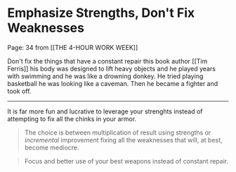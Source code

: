 # Emphasize Strengths, Don't Fix Weaknesses
Page: 34 from [[THE 4-HOUR WORK WEEK]]

Don't fix the things that have a constant repair this book author [[Tim Ferris]]
his body was designed to lift heavy objects and he played years with swimming and he was like a drowning donkey. He tried playing basketball he was looking like a caveman. Then he became a fighter and took off.
___ 
It is far more fun and lucrative to leverage your strenghts instead of attempting to fix all the chinks in your armor.

> The choice is between multiplication of result using strengths or *incremental* improvement fixing all the weaknesses that will, at best, become mediocre.

> Focus and better use of your best weapons instead of constant repair.